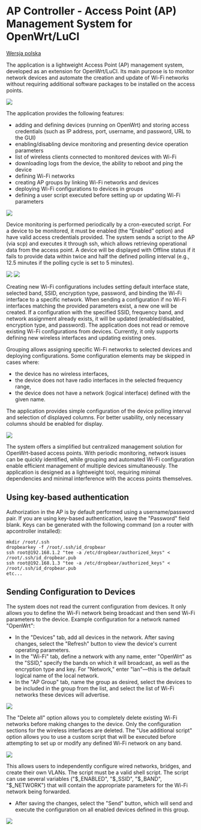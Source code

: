 # AP Controller - Access Point (AP) Management System for OpenWrt/LuCI
 
[Wersja polska](README.pl.md)
 
The application is a lightweight Access Point (AP) management system, developed as an extension for OpenWrt/LuCI. Its main purpose is to monitor network devices and automate the creation and update of Wi-Fi networks without requiring additional software packages to be installed on the access points.
 
<img src="https://raw.githubusercontent.com/obsy/apcontroller/refs/heads/main/img/tab-devices.png">
 
The application provides the following features:
- adding and defining devices (running on OpenWrt) and storing access credentials (such as IP address, port, username, and password, URL to the GUI)
- enabling/disabling device monitoring and presenting device operation parameters
- list of wireless clients connected to monitored devices with Wi-Fi
- downloading logs from the device, the ability to reboot and ping the device
- defining Wi-Fi networks
- creating AP groups by linking Wi-Fi networks and devices
- deploying Wi-Fi configurations to devices in groups
- defining a user script executed before setting up or updating Wi-Fi parameters
 
<img src="https://raw.githubusercontent.com/obsy/apcontroller/refs/heads/main/img/tab-devices-edit.png">
 
Device monitoring is performed periodically by a cron-executed script. For a device to be monitored, it must be enabled (the “Enabled” option) and have valid access credentials provided. The system sends a script to the AP (via scp) and executes it through ssh, which allows retrieving operational data from the access point. A device will be displayed with Offline status if it fails to provide data within twice and half the defined polling interval (e.g., 12.5 minutes if the polling cycle is set to 5 minutes).
 
<img src="https://raw.githubusercontent.com/obsy/apcontroller/refs/heads/main/img/tab-wifi.png">
 
<img src="https://raw.githubusercontent.com/obsy/apcontroller/refs/heads/main/img/tab-wifi-edit.png">
 
Creating new Wi-Fi configurations includes setting default interface state, selected band, SSID, encryption type, password, and binding the Wi-Fi interface to a specific network. When sending a configuration if no Wi-Fi interfaces matching the provided parameters exist, a new one will be created. If a configuration with the specified SSID, frequency band, and network assignment already exists, it will be updated (enabled/disabled, encryption type, and password). The application does not read or remove existing Wi-Fi configurations from devices. Currently, it only supports defining new wireless interfaces and updating existing ones.
 
Grouping allows assigning specific Wi-Fi networks to selected devices and deploying configurations. Some configuration elements may be skipped in cases where:
- the device has no wireless interfaces,
- the device does not have radio interfaces in the selected frequency range,
- the device does not have a network (logical interface) defined with the given name.
 
The application provides simple configuration of the device polling interval and selection of displayed columns. For better usability, only necessary columns should be enabled for display.
 
<img src="https://raw.githubusercontent.com/obsy/apcontroller/refs/heads/main/img/tab-settings.png">
 
The system offers a simplified but centralized management solution for OpenWrt-based access points. With periodic monitoring, network issues can be quickly identified, while grouping and automated Wi-Fi configuration enable efficient management of multiple devices simultaneously. The application is designed as a lightweight tool, requiring minimal dependencies and minimal interference with the access points themselves.

## Using key-based authentication

Authorization in the AP is by default performed using a username/password pair. If you are using key-based authentication, leave the "Password" field blank. Keys can be generated with the following command (on a router with apcontroller installed):
```
mkdir /root/.ssh
dropbearkey -f /root/.ssh/id_dropbear
ssh root@192.168.1.2 "tee -a /etc/dropbear/authorized_keys" < /root/.ssh/id_dropbear.pub
ssh root@192.168.1.3 "tee -a /etc/dropbear/authorized_keys" < /root/.ssh/id_dropbear.pub
etc...
```
## Sending Configuration to Devices
The system does not read the current configuration from devices. It only allows you to define the Wi-Fi network being broadcast and then send Wi-Fi parameters to the device. Example configuration for a network named "OpenWrt":
- In the "Devices" tab, add all devices in the network. After saving changes, select the "Refresh" button to view the device's current operating parameters.
- In the "Wi-Fi" tab, define a network with any name, enter "OpenWrt" as the "SSID," specify the bands on which it will broadcast, as well as the encryption type and key. For "Network," enter "lan"—this is the default logical name of the local network.
- In the "AP Group" tab, name the group as desired, select the devices to be included in the group from the list, and select the list of Wi-Fi networks these devices will advertise.
 
<img src="https://raw.githubusercontent.com/obsy/apcontroller/refs/heads/main/img/tab-apgroup-edit.png">
 
The "Delete all" option allows you to completely delete existing Wi-Fi networks before making changes to the device. Only the configuration sections for the wireless interfaces are deleted. 
The "Use additional script" option allows you to use a custom script that will be executed before attempting to set up or modify any defined Wi-Fi network on any band.
 
<img src="https://raw.githubusercontent.com/obsy/apcontroller/refs/heads/main/img/tab-additionalscript.png">
 
This allows users to independently configure wired networks, bridges, and create their own VLANs. The script must be a valid shell script. The script can use several variables ("$_ENABLED", "$_SSID", "$_BAND", "$_NETWORK") that will contain the appropriate parameters for the Wi-Fi network being forwarded.
- After saving the changes, select the "Send" button, which will send and execute the configuration on all enabled devices defined in this group.
 
<img src="https://raw.githubusercontent.com/obsy/apcontroller/refs/heads/main/img/tab-apgroup.png">
 
